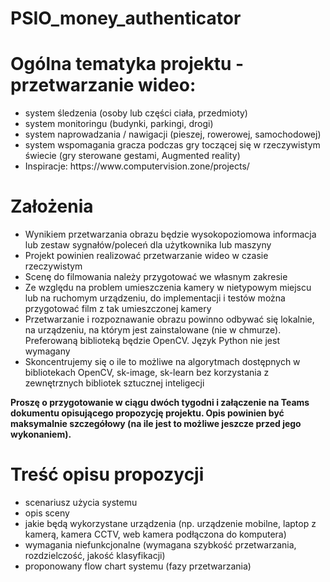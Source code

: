 # PSIO_money_authenticator

# Ogólna tematyka projektu - przetwarzanie wideo:
<ul>
<li>system śledzenia (osoby lub części ciała, przedmioty)</li>
<li>system monitoringu (budynki, parkingi, drogi)</li>
<li>system naprowadzania / nawigacji (pieszej, rowerowej, samochodowej)</li>
<li>system wspomagania gracza podczas gry toczącej się w rzeczywistym świecie (gry sterowane gestami, Augmented reality)</li>
<li>Inspiracje: https://www.computervision.zone/projects/</li>  
</ul>

# Założenia
<ul>
<li>Wynikiem przetwarzania obrazu będzie wysokopoziomowa informacja lub zestaw sygnałów/poleceń dla użytkownika lub maszyny</li>
<li>Projekt powinien realizować przetwarzanie wideo w czasie rzeczywistym</li>
<li>Scenę do filmowania należy przygotować we własnym zakresie</li>
<li>Ze względu na problem umieszczenia kamery w nietypowym miejscu lub na ruchomym urządzeniu, do implementacji i testów można przygotować film z tak umieszczonej kamery</li>
<li>Przetwarzanie i rozpoznawanie obrazu powinno odbywać się lokalnie, na urządzeniu, na którym jest zainstalowane (nie w chmurze). Preferowaną biblioteką będzie OpenCV. Język Python nie jest wymagany</li>
<li>Skoncentrujemy się o ile to możliwe na algorytmach dostępnych w bibliotekach OpenCV, sk-image, sk-learn bez korzystania z zewnętrznych bibliotek sztucznej inteligecji</li>
</ul>  

<b>
Proszę o przygotowanie w ciągu dwóch tygodni i załączenie na Teams dokumentu opisującego propozycję projektu.
Opis powinien być maksymalnie szczegółowy (na ile jest to możliwe jeszcze przed jego wykonaniem).
</b>

# Treść opisu propozycji
<ul>
<li>scenariusz użycia systemu</li>
<li>opis sceny</li>
<li>jakie będą wykorzystane urządzenia (np. urządzenie mobilne, laptop z kamerą, kamera CCTV, web kamera podłączona do komputera)</li>
<li>wymagania niefunkcjonalne (wymagana szybkość przetwarzania, rozdzielczość, jakość klasyfikacji)</li>
<li>proponowany flow chart systemu (fazy przetwarzania)</li>
</ul>

